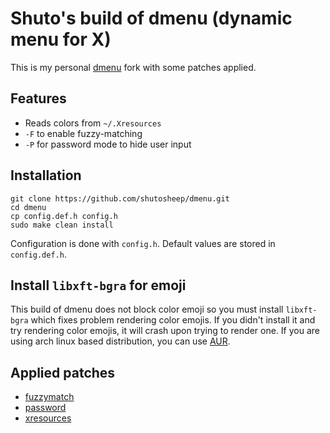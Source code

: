 # Shuto's build of dmenu (dynamic menu for X)

This is my personal [dmenu](https://tools.suckless.org/dmenu/) fork with some patches applied.

## Features

+ Reads colors from `~/.Xresources`
+ `-F` to enable fuzzy-matching
+ `-P` for password mode to hide user input

## Installation

```
git clone https://github.com/shutosheep/dmenu.git
cd dmenu
cp config.def.h config.h
sudo make clean install
```

Configuration is done with `config.h`. Default values are stored in `config.def.h`.

## Install `libxft-bgra` for emoji

This build of dmenu does not block color emoji so you must install `libxft-bgra` which fixes problem rendering color emojis. If you didn't install it and try rendering color emojis, it will crash upon trying to render one. If you are using arch linux based distribution, you can use [AUR](https://aur.archlinux.org/packages/libxft-bgra).

## Applied patches

+ [fuzzymatch](https://tools.suckless.org/dmenu/patches/fuzzymatch/)
+ [password](https://tools.suckless.org/dmenu/patches/password/)
+ [xresources](http://tools.suckless.org/dmenu/patches/xresources/)
